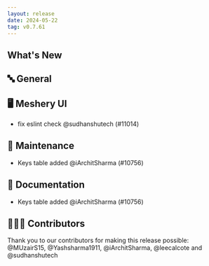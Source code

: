 ```yaml
---
layout: release
date: 2024-05-22
tag: v0.7.61
---
```


## What's New
## 🔤 General
## 🖥 Meshery UI

- fix eslint check @sudhanshutech (#11014)

## 🧰 Maintenance

- Keys table added @iArchitSharma (#10756)

## 📖 Documentation

- Keys table added @iArchitSharma (#10756)

## 👨🏽‍💻 Contributors

Thank you to our contributors for making this release possible:
@MUzairS15, @Yashsharma1911, @iArchitSharma, @leecalcote and @sudhanshutech
